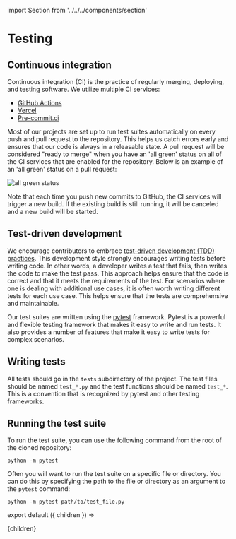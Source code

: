 import Section from '../../../components/section'

# Testing

## Continuous integration

Continuous integration (CI) is the practice of regularly merging, deploying, and testing software. We utilize multiple CI services:

- [GitHub Actions](https://github.com/features/actions)
- [Vercel](https://vercel.com)
- [Pre-commit.ci](https://pre-commit.ci/)

Most of our projects are set up to run test suites automatically on every push and pull request to the repository. This helps us catch errors early and ensures that our code is always in a releasable state. A pull request will be considered "ready to merge" when you have an 'all green' status on all of the CI services that are enabled for the repository. Below is an example of an 'all green' status on a pull request:

![all green status](/all-green-build.png)

Note that each time you push new commits to GitHub, the CI services will trigger a new build. If the existing build is still running, it will be canceled and a new build will be started.

## Test-driven development

We encourage contributors to embrace [test-driven development (TDD) practices](https://en.wikipedia.org/wiki/Test-driven_development). This development style strongly encourages writing tests before writing code. In other words, a developer writes a test that fails, then writes the code to make the test pass. This approach helps ensure that the code is correct and that it meets the requirements of the test. For scenarios where one is dealing with additional use cases, it is often worth writing different tests for each use case. This helps ensure that the tests are comprehensive and maintainable.

Our test suites are written using the [pytest](https://docs.pytest.org/en/stable/) framework. Pytest is a powerful and flexible testing framework that makes it easy to write and run tests. It also provides a number of features that make it easy to write tests for complex scenarios.

## Writing tests

All tests should go in the `tests` subdirectory of the project. The test files should be named `test_*.py` and the test functions should be named `test_*`. This is a convention that is recognized by pytest and other testing frameworks.

## Running the test suite

To run the test suite, you can use the following command from the root of the cloned repository:

```
python -m pytest
```

Often you will want to run the test suite on a specific file or directory. You can do this by specifying the path to the file or directory as an argument to the `pytest` command:

```
python -m pytest path/to/test_file.py
```

export default ({ children }) => <Section name='testing'>{children}</Section>
